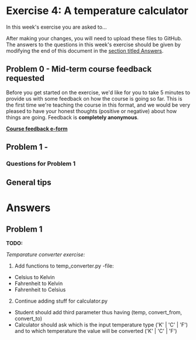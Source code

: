 # Exercise 4: A temperature calculator
In this week's exercise you are asked to...

After making your changes, you will need to upload these files to GitHub.
The answers to the questions in this week's exercise should be given by modifying the end of this document in the [section titled Answers](#answers).

## Problem 0 - Mid-term course feedback requested
Before you get started on the exercise, we'd like for you to take 5 minutes to provide us with some feedback on how the course is going so far.
This is the first time we're teaching the course in this format, and we would be very pleased to have your honest thoughts (positive or negative) about how things are going.
Feedback is **completely anonymous**.

[**Course feedback e-form**](https://elomake.helsinki.fi/lomakkeet/73256/lomake.html)

## Problem 1 - 

### Questions for Problem 1

## General tips

# Answers

## Problem 1


**TODO:**

_Temparature converter exercise:_

1. Add functions to temp_converter.py -file:
  - Celsius to Kelvin
  - Fahrenheit to Kelvin
  - Fahrenheit to Celsius
2. Continue adding stuff for calculator.py
  - Student should add third parameter thus having (temp, convert_from, convert_to)
  - Calculator should ask which is the input temperature type ('K' | 'C' | 'F') and to which temperature the value will be converted ('K' | 'C' | 'F')
 
 



